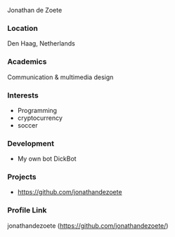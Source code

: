 Jonathan de Zoete

### Location

Den Haag, Netherlands

### Academics

Communication & multimedia design

### Interests

- Programming
- cryptocurrency
- soccer

### Development

- My own bot DickBot

### Projects

- https://github.com/jonathandezoete

### Profile Link

jonathandezoete (https://github.com/jonathandezoete/)
